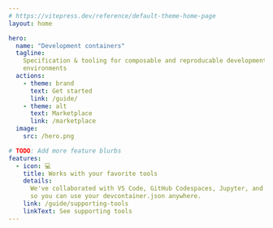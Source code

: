 ```yaml
---
# https://vitepress.dev/reference/default-theme-home-page
layout: home

hero:
  name: "Development containers"
  tagline:
    Specification & tooling for composable and reproducable development
    environments
  actions:
    - theme: brand
      text: Get started
      link: /guide/
    - theme: alt
      text: Marketplace
      link: /marketplace
  image:
    src: /hero.png

# TODO: Add more feature blurbs
features:
  - icon: 💻
    title: Works with your favorite tools
    details:
      We've collaborated with VS Code, GitHub Codespaces, Jupyter, and JetBrains
      so you can use your devcontainer.json anywhere.
    link: /guide/supporting-tools
    linkText: See supporting tools
---
```


<script setup>
// https://github.com/vuejs/vitepress/issues/800
import HomeContent from '.vitepress/theme/components/HomeContent.vue';
import TwoCols from ".vitepress/theme/components/TwoCols.vue"
import { VPButton } from "vitepress/theme"
</script>

<HomeContent>
<TwoCols>
<template #left>

<!-- TODO: Make this roughly same length as example code -->

Dev Containers let you configure consistent development environments for your
projects. Just add a `.devcontainer/devcontainer.json` file to your project!

<VPButton text="Get started" href="/guide/" style="
  --vp-button-brand-border: green;
  /* --vp-button-brand-text: ; */
  --vp-button-brand-bg: darkgreen;
  --vp-button-brand-hover-border: lime;
  /* --vp-button-brand-hover-text: ; */
  --vp-button-brand-hover-bg: green;
" />

</template>
<template #right>

```json
{
  "image": "mcr.microsoft.com/devcontainers/javascript-node",
  "features": {
    "ghcr.io/devcontainers/features/rust": {}
  },
  "postCreateCommand": "npm install"
}
```

</template>
</TwoCols>
</HomeContent>
